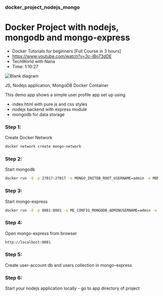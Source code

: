 ### docker_project_nodejs_mongo
# Docker Project with nodejs, mongodb and mongo-express

- Docker Tutorials for beginners [Full Course in 3 hours]
- https://www.youtube.com/watch?v=3c-iBn73dDE
- TechWorld with Nana
- Time: 1:10:27

![Blank diagram](https://github.com/frank-goa/docker_project_nodejs_mongo/assets/137857643/6f509d06-f50c-4dcc-9262-fc0ed5d45e0d)


JS, Nodejs application, MongoDB Docker Container 

This demo app shows a simple user profile app set up using
- index.html with pure js and css styles
- nodejs backend with express module
- mongodb for data storage

### Step 1:
Create Docker Network
```bash
docker network create mongo-network 
```
### Step 2:
Start mongodb
```bash
docker run -d -p 27017:27017 -e MONGO_INITDB_ROOT_USERNAME=admin -e MONGO_INITDB_ROOT_PASSWORD=password --name mongodb --net mongo-network mongo
```
### Step 3:
Start mongo-express
```bash
docker run -d -p 8081:8081 -e ME_CONFIG_MONGODB_ADMINUSERNAME=admin -e ME_CONFIG_MONGODB_ADMINPASSWORD=password --net mongo-network --name mongo-express -e ME_CONFIG_MONGODB_SERVER=mongodb mongo-express
```
### Step 4:
Open mongo-express from browser
```bash
http://localhost:8081
```
### Step 5: 
Create user-account db and users collection in mongo-express

### Step 6: 
Start your nodejs application locally - go to app directory of project

